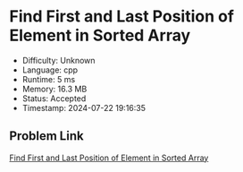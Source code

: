 # Find First and Last Position of Element in Sorted Array

- Difficulty: Unknown
- Language: cpp
- Runtime: 5 ms
- Memory: 16.3 MB
- Status: Accepted
- Timestamp: 2024-07-22 19:16:35

## Problem Link
[Find First and Last Position of Element in Sorted Array](https://leetcode.com/problems/find-first-and-last-position-of-element-in-sorted-array)

